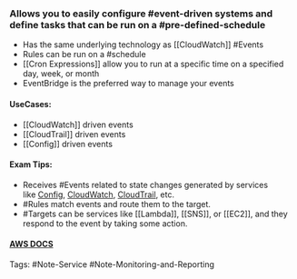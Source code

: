 ### Allows you to easily configure #event-driven systems and define tasks that can be run on a #pre-defined-schedule
- Has the same underlying technology as [[CloudWatch]] #Events
- Rules can be run on a #schedule
- [[Cron Expressions]] allow you to run at a specific time on a specified day, week, or month
- EventBridge is the preferred way to manage your events

#### UseCases:
- [[CloudWatch]] driven events
- [[CloudTrail]] driven events
- [[Config]] driven events

#### Exam Tips:
- Receives #Events related to state changes generated by services like [Config](app://obsidian.md/Config), [CloudWatch](app://obsidian.md/CloudWatch), [CloudTrail](app://obsidian.md/CloudTrail), etc.
- #Rules match events and route them to the target.
- #Targets can be services like [[Lambda]], [[SNS]], or [[EC2]], and they respond to the event by taking some action.

#### [AWS DOCS](https://docs.aws.amazon.com/eventbridge/)

Tags:
#Note-Service
#Note-Monitoring-and-Reporting